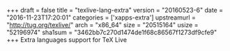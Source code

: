 +++
draft = false
title = "texlive-lang-extra"
version = "20160523-6"
date = "2016-11-23T17:20:01"
categories = ['xapps-extra']
upstreamurl = "http://tug.org/texlive/"
arch = "x86_64"
size = "20515164"
usize = "52196974"
sha1sum = "3462bb7c270d1474de1f68c86567f1273df9cfe9"
+++
Extra languages support for TeX Live